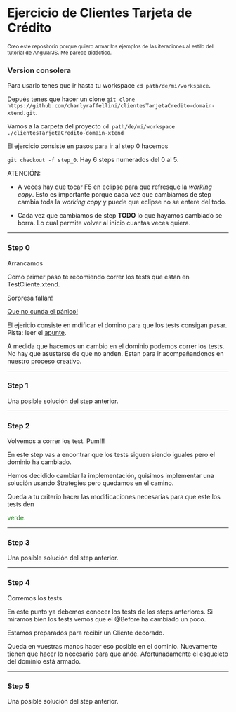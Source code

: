 Ejercicio de Clientes Tarjeta de Crédito
===================================

<sub>Creo este repositorio porque quiero armar los ejemplos de las iteraciones al estilo del tutorial de AngularJS. Me parece didáctico.<sub>

### Version consolera
Para usarlo tenes que ir hasta tu workspace `cd path/de/mi/workspace`.

Depués tenes que hacer un clone `git clone https://github.com/charlyraffellini/clientesTarjetaCredito-domain-xtend.git`.

Vamos a la carpeta del proyecto `cd path/de/mi/workspace ./clientesTarjetaCredito-domain-xtend`

El ejercicio consiste en pasos para ir al step 0 hacemos

`git checkout -f step_0`. Hay 6 steps numerados del 0 al 5.

ATENCIÓN:
- A veces hay que tocar F5 en eclipse para que refresque la *working copy*. Esto es importante porque cada vez que cambiamos de step cambia toda la *working copy* y puede que eclipse no se entere del todo.

- Cada vez que cambiamos de step **TODO** lo que hayamos cambiado se borra. Lo cual permite volver al inicio cuantas veces quiera.

---
### Step 0
Arrancamos

Como primer paso te recomiendo correr los tests que estan en TestCliente.xtend.

Sorpresa fallan!

[Que no cunda el pánico!](http://es.wikipedia.org/wiki/El_Chapul%C3%ADn_Colorado_%28personaje%29)

El ejericio consiste en mdificar el domino para que los tests consigan pasar. Pista: leer el [apunte](https://docs.google.com/document/d/1Ijz8Pe-ci6bYwbxIn-VZDV1QcijDy2JuAUQtohNX0oA/edit).

A medida que hacemos un cambio en el dominio podemos correr los tests. No hay que asustarse de que no anden. Estan para ir acompañandonos en nuestro proceso creativo.

---
### Step 1
Una posible solución del step anterior.

---
### Step 2
Volvemos a correr los test. Pum!!!

En este step vas a encontrar que los tests siguen siendo iguales pero el dominio ha cambiado.

Hemos decidido cambiar la implementación, quisimos implementar una solución usando Strategies pero quedamos en el camino.

Queda a tu criterio hacer las modificaciones necesarias para que este los tests den <div style="color:#009900;"> verde. </div>

---
### Step 3
Una posible solución del step anterior.

---
### Step 4
Corremos los tests. 

En este punto ya debemos conocer los tests de los steps anteriores. Si miramos bien los tests vemos que el @Before ha cambiado un poco.

Estamos preparados para recibir un Cliente decorado.

Queda en vuestras manos hacer eso posible en el dominio. Nuevamente tienen que hacer lo necesario para que ande. Afortunadamente el esqueleto del dominio está armado.

---
### Step 5
Una posible solución del step anterior.

